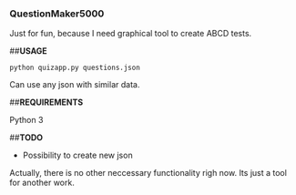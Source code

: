### QuestionMaker5000
Just for fun, because I need graphical tool to create ABCD tests.

##**USAGE**

`python quizapp.py questions.json`

Can use any json with similar data.

##**REQUIREMENTS**

Python 3

##**TODO**

+ Possibility to create new json

Actually, there is no other neccessary functionality righ now. Its just a tool for another work.

